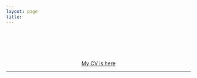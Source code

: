 ```yaml
---
layout: page
title: 
---
```



<br/><br/><br/><br/>

<div align="center">
<a href="https://docs.google.com/a/ncsu.edu/viewer?a=v&pid=sites&srcid=bmNzdS5lZHV8eWd1YW58Z3g6NjY2MjkzMzkxOGJkNzg5MA" target="_blank">My CV is here</a> 
</div>

----
